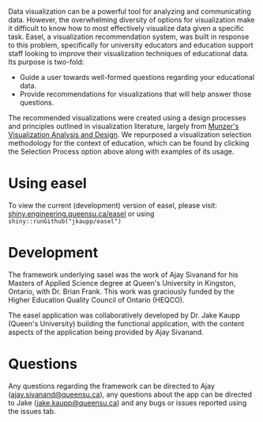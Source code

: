 Data visualization can be a powerful tool for analyzing and communicating data. However, the overwhelming diversity of options for visualization make it difficult to know how to most effectively visualize data given a specific task. Easel, a visualization recommendation system, was built in response to this problem, specifically for university educators and education support staff looking to improve their visualization techniques of educational data. Its purpose is two-fold: 

* Guide a user towards well-formed questions regarding your educational data.
* Provide recommendations for visualizations that will help answer those questions.

The recommended visualizations were created using a design processes and principles outlined in visualization literature, largely from [Munzer's Visualization Analysis and Design](http://www.cs.ubc.ca/~tmm/vadbook/). We repurposed a visualization selection methodology for the context of education, which can be found by clicking the Selection Process option above along with examples of its usage.

# Using easel

To view the current (development) version of easel, please visit: [shiny.engineering.queensu.ca/easel](https://shiny.engineering.queensu.ca/easel) or using `shiny::runGithub("jkaupp/easel")`

# Development

The framework underlying sasel was the work of Ajay Sivanand for his  Masters of Applied Science degree at Queen's University in Kingston, Ontario, with Dr. Brian Frank.  This work was graciously funded by the Higher Education Quality Council of Ontario (HEQCO).

The easel application was collaboratively developed by Dr. Jake Kaupp (Queen's University) building the functional application, with the content aspects of the application being provided by Ajay Sivanand.

# Questions

Any questions regarding the framework can be directed to Ajay (ajay.sivanand@queensu.ca), any questions about the app can be directed to Jake (jake.kaupp@queensu.ca) and any bugs or issues reported using the issues tab.


